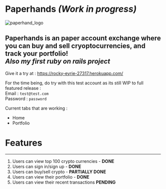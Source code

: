 # Paperhands *(Work in progress)*  
![paperhand_logo](https://i.ibb.co/hX7vbCW/paperhands-removebg-preview.png)  

Paperhands is an paper account exchange where you can buy and sell cryoptocurrencies, and track your portfolio!  
*Also my first ruby on rails project*
---

Give it a try at : https://rocky-eyrie-27317.herokuapp.com/   

For the time being, do try with this test account as its still WIP to full featured release :   
Email : `test@test.com`  
Password : `password`

Current tabs that are working : 
- Home
- Portfolio

# Features
---
1. Users can view top 100 crypto currencies - **DONE**  
2. Users can sign in/sign up - **DONE**  
3. Users can buy/sell crypto - **PARTIALLY DONE**  
4. Users can view their portfolio - **DONE**  
5. Users can view their recent transactions **PENDING**
